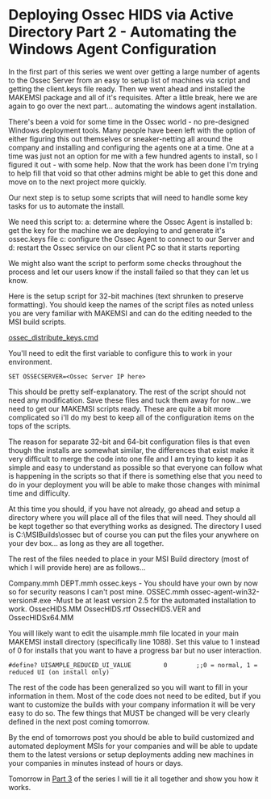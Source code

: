  
Deploying Ossec HIDS via Active Directory Part 2 - Automating the 
Windows Agent Configuration 
==================================================================

In the first part of this series we went over getting a large number 
of agents to the Ossec Server from an easy to setup list of machines 
via script and getting the client.keys file ready.  Then we went ahead 
and installed the MAKEMSI package and all of it's requisites.  After a 
little break, here we are again to go over the next part... automating 
the windows agent installation. 

There's been a void for some time in the Ossec world - no pre-designed 
Windows deployment tools.  Many people have been left with the option 
of either figuring this out themselves or sneaker-netting all around 
the company and installing and configuring the agents one at a time. 
One at a time was just not an option for me with a few hundred agents 
to install, so I figured it out - with some help.  Now that the work 
has been done I'm trying to help fill that void so that other admins 
might be able to get this done and move on to the next project more 
quickly. 

Our next step is to setup some scripts that will need to handle some 
key tasks for us to automate the install. 

We need this script to: 
             a: determine where the Ossec Agent is installed 
             b: get the key for the machine we are deploying to and 
generate it's ossec.keys file 
             c: configure the Ossec Agent to connect to our Server and 
             d: restart the Ossec service on our client PC so that it 
starts reporting 

We might also want the script to perform some checks throughout the 
process and let our users know if the install failed so that they can 
let us know. 

Here is the setup script for 32-bit machines (text shrunken to 
preserve formatting).  You should keep the names of the script files 
as noted unless you are very familiar with MAKEMSI and can do the 
editing needed to the MSI build scripts. 

[ossec_distribute_keys.cmd](https://github.com/avisri/OssecWinAgent/blob/master/post%20install%20config%20scripts_CORRECT%20FILE%20NEEDED%20FOR%20WIN32%20OR%20WIN64/ossec_distribute_keys.cmd)


You'll need to edit the first variable to configure this to work in 
your environment. 

```
SET OSSECSERVER=<Ossec Server IP here>
```

This should be pretty self-explanatory.  The rest of the script should 
not need any modification.  Save these files and tuck them away for 
now...we need to get our MAKEMSI scripts ready.  These are quite a bit 
more complicated so i'll do my best to keep all of the configuration 
items on the tops of the scripts. 


The reason for separate 32-bit and 64-bit configuration files is that 
even though the installs are somewhat similar, the differences that 
exist make it very difficult to merge the code into one file and I am 
trying to keep it as simple and easy to understand as possible so that 
everyone can follow what is happening in the scripts so that if there 
is something else that you need to do in your deployment you will be 
able to make those changes with minimal time and difficulty. 


At this time you should, if you have not already, go ahead and setup a 
directory where you will place all of the files that will need.  They 
should all be kept together so that everything works as designed.  The 
directory I used is C:\MSIBuilds\ossec but of course you can put the 
files your anywhere on your dev box... as long as they are all 
together. 


The rest of the files needed to place in your MSI Build directory 
(most of which I will provide here) are as follows... 


Company.mmh 
DEPT.mmh 
ossec.keys - You should have your own by now so for security reasons I 
can't post mine. 
OSSEC.mmh 
ossec-agent-win32-version#.exe -Must be at least version 2.5 for the 
automated installation to work. 
OssecHIDS.MM 
OssecHIDS.rtf 
OssecHIDS.VER 
and 
OssecHIDSx64.MM 


You will likely want to edit the uisample.mmh file located in your 
main MAKEMSI install directory (specifically line 1088).  Set this 
value to 1 instead of 0 for installs that you want to have a progress 
bar but no user interaction. 

```
#define? UISAMPLE_REDUCED_UI_VALUE         0        ;;0 = normal, 1 = reduced UI (on install only) 
```

The rest of the code has been generalized so you will want to fill in 
your information in them.  Most of the code does not need to be 
edited, but if you want to customize the builds with your company 
information it will be very easy to do so.  The few things that MUST 
be changed will be very clearly defined in the next post coming 
tomorrow. 


By the end of tomorrows post you should be able to build customized 
and automated deployment MSIs for your companies and will be able to 
update them to the latest versions or setup deployments adding new 
machines in your companies in minutes instead of hours or days. 


Tomorrow in [Part 3](https://github.com/avisri/OssecWinAgent/blob/master/part3.md) of the series I will tie it all together and show you how it works.
